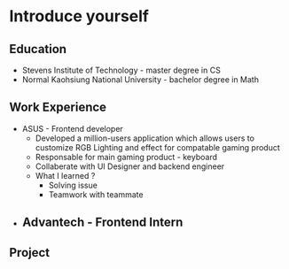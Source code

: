 # Introduce yourself
## Education
- Stevens Institute of Technology - master degree in CS
- Normal Kaohsiung National University - bachelor degree in Math
## Work Experience
- ASUS - Frontend developer
    - Developed a million-users application which allows users to customize RGB Lighting and effect for compatable gaming product
    - Responsable for main gaming product - keyboard
    - Collaberate with UI Designer and backend engineer
    - What I learned ?
        - Solving issue
        - Teamwork with teammate
- Advantech - Frontend Intern
    - 
## Project